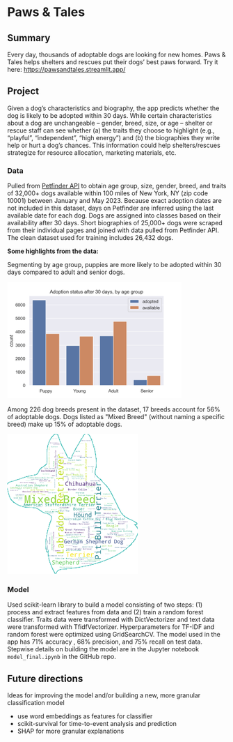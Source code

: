 # Paws & Tales 

## Summary 
Every day, thousands of adoptable dogs are looking for new homes. Paws & Tales helps shelters and rescues put their dogs’ best paws forward. Try it here: https://pawsandtales.streamlit.app/

## Project 
Given a dog’s characteristics and biography, the app predicts whether the dog is likely to be adopted within 30 days. While certain characteristics about a dog are unchangeable – gender, breed, size, or age – shelter or rescue staff can see whether (a) the traits they choose to highlight (e.g., “playful”, “independent”, “high energy”) and (b) the biographies they write help or hurt a dog’s chances. This information could help shelters/rescues strategize for resource allocation, marketing materials, etc. 

### Data 
Pulled from [Petfinder API](https://www.petfinder.com/developers/v2/docs/) to obtain age group, size, gender, breed, and traits of 32,000+ dogs available within 100 miles of New York, NY (zip code 10001) between January and May 2023. Because exact adoption dates are not included in this dataset, days on Petfinder are inferred using the last available date for each dog. Dogs are assigned into classes based on their availability after 30 days. Short biographies of 25,000+ dogs were scraped from their individual pages and joined with data pulled from Petfinder API. The clean dataset used for training includes 26,432 dogs. 

**Some highlights from the data:**

Segmenting by age group, puppies are more likely to be adopted within 30 days compared to adult and senior dogs. 

<img src="vis0_status_age_group.png" alt="bar graph of adoption status by age group" width="400"/>

Among 226 dog breeds present in the dataset, 17 breeds account for 56% of adoptable dogs. Dogs listed as "Mixed Breed" (without naming a specific breed) make up 15% of adoptable dogs. 

<img src="vis1_breeds_a.png" alt="word cloud of dog breeds, top 5: Mixed Breed, Labrador Retriever, Pit Bull Terrier, Terrier, Hound" width="300"/>

### Model 
Used scikit-learn library to build a model consisting of two steps: (1) process and extract features from data and (2) train a random forest classifier. Traits data were transformed with DictVectorizer and text data were transformed with TfidfVectorizer. Hyperparameters for TF-IDF and random forest were optimized using GridSearchCV. The model used in the app has 71% accuracy , 68% precision, and 75% recall on test data. Stepwise details on building the model are in the Jupyter notebook `model_final.ipynb` in the GitHub repo. 

## Future directions 
Ideas for improving the model and/or building a new, more granular classification model 
* use word embeddings as features for classifier 
* scikit-survival for time-to-event analysis and prediction 
* SHAP for more granular explanations 
